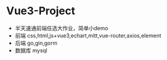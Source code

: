 # Vue3-Project
- 半天速通前端任选大作业，简单小demo
- 前端 css,html,js+vue3,echart,mitt,vue-router,axios,element
- 后端 go,gin,gorm
- 数据库 mysql
